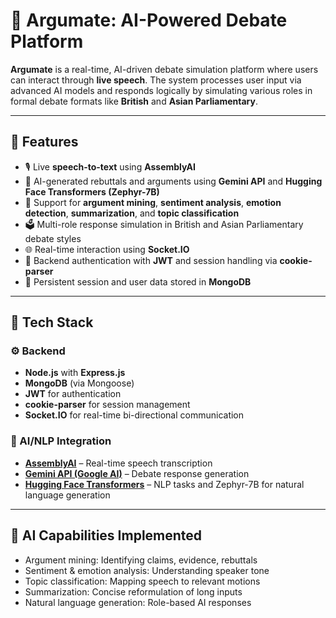 # 🧠 Argumate: AI-Powered Debate Platform

**Argumate** is a real-time, AI-driven debate simulation platform where users can interact through **live speech**. The system processes user input via advanced AI models and responds logically by simulating various roles in formal debate formats like **British** and **Asian Parliamentary**.

---

## 🚀 Features

- 🎙️ Live **speech-to-text** using **AssemblyAI**
- 🤖 AI-generated rebuttals and arguments using **Gemini API** and **Hugging Face Transformers (Zephyr-7B)**
- 🧠 Support for **argument mining**, **sentiment analysis**, **emotion detection**, **summarization**, and **topic classification**
- 🗳️ Multi-role response simulation in British and Asian Parliamentary debate styles
- 🌐 Real-time interaction using **Socket.IO**
- 🔐 Backend authentication with **JWT** and session handling via **cookie-parser**
- 💾 Persistent session and user data stored in **MongoDB**

---

## 🧩 Tech Stack

### ⚙️ Backend
- **Node.js** with **Express.js**
- **MongoDB** (via Mongoose)
- **JWT** for authentication
- **cookie-parser** for session management
- **Socket.IO** for real-time bi-directional communication

### 🤖 AI/NLP Integration
- [**AssemblyAI**](https://www.assemblyai.com/) – Real-time speech transcription
- [**Gemini API (Google AI)**](https://ai.google.dev/) – Debate response generation
- [**Hugging Face Transformers**](https://huggingface.co/docs/api-inference/) – NLP tasks and Zephyr-7B for natural language generation

---

## 🧠 AI Capabilities Implemented

- Argument mining: Identifying claims, evidence, rebuttals
- Sentiment & emotion analysis: Understanding speaker tone
- Topic classification: Mapping speech to relevant motions
- Summarization: Concise reformulation of long inputs
- Natural language generation: Role-based AI responses
